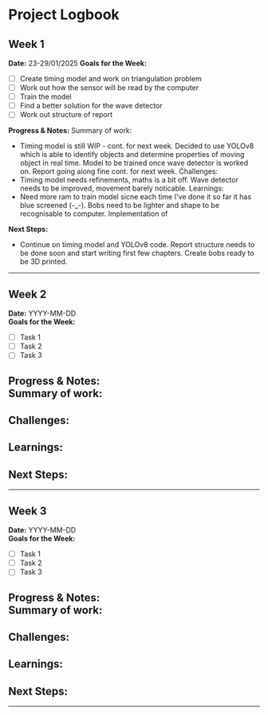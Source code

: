 
# Project Logbook

## Week 1
**Date:** 23-29/01/2025
**Goals for the Week:**  
- [ ] Create timing model and work on triangulation problem  
- [ ] Work out how the sensor will be read by the computer
- [ ] Train the model
- [ ] Find a better solution for the wave detector
- [ ] Work out structure of report

**Progress & Notes:**
Summary of work:
- Timing model is still WIP - cont. for next week. Decided to use YOLOv8 which is able to identify objects and determine properties of moving object in real time. Model to be trained once wave detector is worked on. Report going along fine cont. for next week.
Challenges:
- Timing model needs refinements, maths is a bit off. Wave detector needs to be improved, movement barely noticable.
Learnings:
- Need more ram to train model sicne each time I've done it so far it has blue screened (-_-). Bobs need to be lighter and shape to be recognisable to computer. Implementation of 

**Next Steps:**  
- Continue on timing model and YOLOv8 code. Report structure needs to be done soon and start writing first few chapters. Create bobs ready to be 3D printed.

---

## Week 2
**Date:** YYYY-MM-DD  
**Goals for the Week:**  
- [ ] Task 1  
- [ ] Task 2  
- [ ] Task 3  

**Progress & Notes:**  
Summary of work:
-   
Challenges:
-
Learnings:
-

**Next Steps:**  
- 

---

## Week 3
**Date:** YYYY-MM-DD  
**Goals for the Week:**  
- [ ] Task 1  
- [ ] Task 2  
- [ ] Task 3  

**Progress & Notes:**  
Summary of work:
-   
Challenges:
-
Learnings:
-

**Next Steps:**  
- 

---
